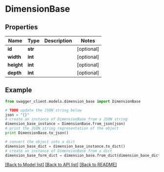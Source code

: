# DimensionBase


## Properties

Name | Type | Description | Notes
------------ | ------------- | ------------- | -------------
**id** | **str** |  | [optional] 
**width** | **int** |  | [optional] 
**height** | **int** |  | [optional] 
**depth** | **int** |  | [optional] 

## Example

```python
from swagger_client.models.dimension_base import DimensionBase

# TODO update the JSON string below
json = "{}"
# create an instance of DimensionBase from a JSON string
dimension_base_instance = DimensionBase.from_json(json)
# print the JSON string representation of the object
print DimensionBase.to_json()

# convert the object into a dict
dimension_base_dict = dimension_base_instance.to_dict()
# create an instance of DimensionBase from a dict
dimension_base_form_dict = dimension_base.from_dict(dimension_base_dict)
```
[[Back to Model list]](../README.md#documentation-for-models) [[Back to API list]](../README.md#documentation-for-api-endpoints) [[Back to README]](../README.md)
